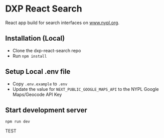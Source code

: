 # DXP React Search

React app build for search interfaces on www.nypl.org.

## Installation (Local)

- Clone the dxp-react-search repo
- Run `npm install`

## Setup Local .env file
- Copy `.env.example` to `.env`
- Update the value for `NEXT_PUBLIC_GOOGLE_MAPS_API` to the NYPL Google Maps/Geocode API Key

## Start development server
```
npm run dev
```

TEST
